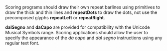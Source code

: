 Scoring programs should draw their own repeat barlines using primitives
to draw the thick and thin lines and **repeatDots** to draw the dots, not
use the precomposed glyphs **repeatLeft** or **repeatRight**.

**dalSegno** and **daCapo** are provided for compatibility with the Unicode
Musical Symbols range. Scoring applications should allow the user to
specify the appearance of the *da capo* and *dal segno* instructions
using any regular text font.
